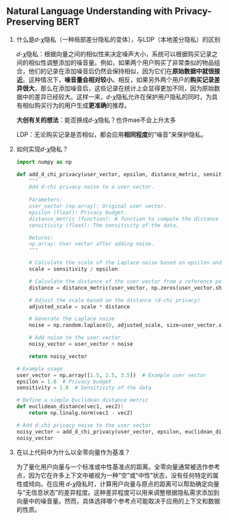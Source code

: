 ## Natural Language Understanding with Privacy-Preserving BERT



1. 什么是𝑑-𝜒隐私（一种局部差分隐私的变体），与LDP（本地差分隐私）的区别

   𝑑-𝜒隐私：根据向量之间的相似性来决定噪声大小，系统可以根据购买记录之间的相似性调整添加的噪音量。例如，如果两个用户购买了非常类似的物品组合，他们的记录在添加噪音后仍然会保持相似，因为它们在**原始数据中就很接近**。这种情况下，**噪音量会相对较小**。相反，如果另外两个用户的**购买记录差异很大**，那么在添加噪音后，这些记录在统计上会显得更加不同，因为原始数据中的差异已经较大。这样一来，𝑑-𝜒隐私允许在保护用户隐私的同时，为具有相似购买行为的用户生成**更准确**的推荐。

   **大创有关的想法**：能否换成𝑑-𝜒隐私？也许mae不会上升太多

   LDP：无论购买记录是否相似，都会应用**相同程度**的“噪音”来保护隐私。

   

2. 如何实现𝑑-𝜒隐私？

   ```python
   import numpy as np
   
   def add_d_chi_privacy(user_vector, epsilon, distance_metric, sensitivity):
       """
       Add d-chi privacy noise to a user vector.
       
       Parameters:
       user_vector (np.array): Original user vector.
       epsilon (float): Privacy budget.
       distance_metric (function): A function to compute the distance between vectors.
       sensitivity (float): The sensitivity of the data.
   
       Returns:
       np.array: User vector after adding noise.
       """
   
       # Calculate the scale of the Laplace noise based on epsilon and sensitivity
       scale = sensitivity / epsilon
   
       # Calculate the distance of the user vector from a reference point (e.g., origin)
       distance = distance_metric(user_vector, np.zeros(user_vector.shape))
   
       # Adjust the scale based on the distance (d-chi privacy)
       adjusted_scale = scale * distance
   
       # Generate the Laplace noise
       noise = np.random.laplace(0, adjusted_scale, size=user_vector.shape)
   
       # Add noise to the user vector
       noisy_vector = user_vector + noise
   
       return noisy_vector
   
   # Example usage
   user_vector = np.array([1.5, 2.5, 3.5])  # Example user vector
   epsilon = 1.0  # Privacy budget
   sensitivity = 1.0  # Sensitivity of the data
   
   # Define a simple Euclidean distance metric
   def euclidean_distance(vec1, vec2):
       return np.linalg.norm(vec1 - vec2)
   
   # Add d-chi privacy noise to the user vector
   noisy_vector = add_d_chi_privacy(user_vector, epsilon, euclidean_distance, sensitivity)
   noisy_vector
   
   ```

   

3. 在以上代码中为什么以全零向量作为基准？

   为了量化用户向量与一个标准或中性基准点的距离。全零向量通常被选作参考点，因为它在许多上下文中被视为一种“空”或“中性”状态，没有任何特定的属性或倾向。在应用 𝑑-𝜒隐私时，计算用户向量与原点的距离可以帮助确定向量与“无信息状态”的差异程度。这种差异程度可以用来调整根据隐私需求添加到向量中的噪音量。然而，具体选择哪个参考点可能取决于应用的上下文和数据的性质。